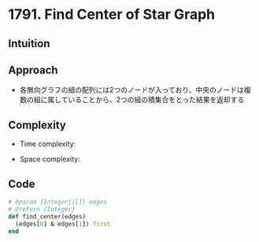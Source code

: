 # 1791. Find Center of Star Graph

## Intuition

## Approach
<!-- Describe your approach to solving the problem. -->
- 各無向グラフの組の配列には2つのノードが入っており、中央のノードは複数の組に属していることから、2つの組の積集合をとった結果を返却する

## Complexity

- Time complexity:
<!-- Add your time complexity here, e.g. $$O(n)$$ -->

- Space complexity:
<!-- Add your space complexity here, e.g. $$O(n)$$ -->

## Code

```rb
# @param {Integer[][]} edges
# @return {Integer}
def find_center(edges)
  (edges[0] & edges[1]).first
end
```
